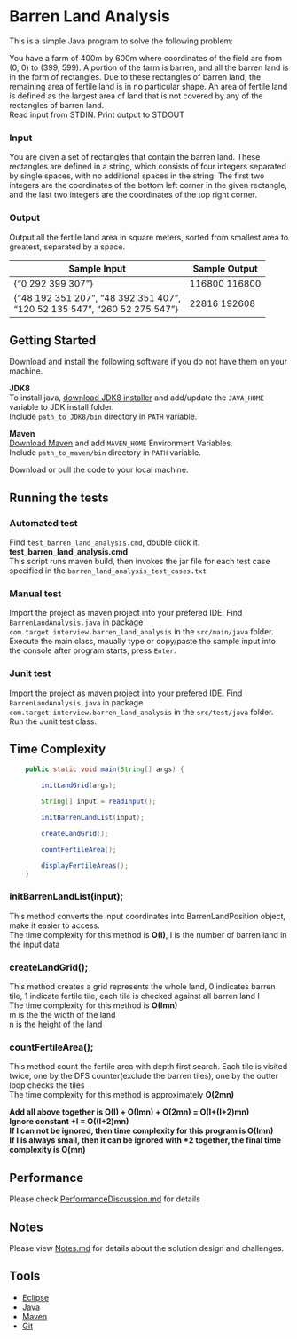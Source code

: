 # Barren Land Analysis
This is a simple Java program to solve the following problem:

You have a farm of 400m by 600m where coordinates of the field are from (0, 0) to (399, 599). A portion of the farm is barren, and all the barren land is in the form of rectangles. Due to these rectangles of barren land, the remaining area of fertile land is in no particular shape. An area of fertile land is defined as the largest area of land that is not covered by any of the rectangles of barren land.  
Read input from STDIN. Print output to STDOUT

### Input  
You are given a set of rectangles that contain the barren land. These rectangles are defined in a string, which consists of four integers separated by single spaces, with no additional spaces in the string. The first two integers are the coordinates of the bottom left corner in the given rectangle, and the last two integers are the coordinates of the top right corner. 

### Output   
Output all the fertile land area in square meters, sorted from smallest area to greatest, separated by a space. 

Sample Input | Sample Output
------------ | -------------
{“0 292 399 307”} | 116800  116800
{“48 192 351 207”, “48 392 351 407”,<br> “120 52 135 547”, “260 52 275 547”} | 22816 192608

## Getting Started
Download and install the following software if you do not have them on your machine.

**JDK8**  
To install java, [download JDK8 installer](https://www.oracle.com/java/technologies/javase-jdk8-downloads.html) and add/update the `JAVA_HOME` variable to JDK install folder.  
Include `path_to_JDK8/bin` directory in `PATH` variable.

**Maven**  
[Download Maven](https://maven.apache.org/download.cgi) and add `MAVEN_HOME` Environment Variables.  
Include `path_to_maven/bin` directory in `PATH` variable.  

Download or pull the code to your local machine.
## Running the tests
### Automated test
Find `test_barren_land_analysis.cmd`, double click it.  
**test_barren_land_analysis.cmd**  
This script runs maven build, then invokes the jar file for each test case specified in the `barren_land_analysis_test_cases.txt`

### Manual test
Import the project as maven project into your prefered IDE. Find `BarrenLandAnalysis.java` in package `com.target.interview.barren_land_analysis` in the `src/main/java` folder.  
Execute the main class, maually type or copy/paste the sample input into the console after program starts, press `Enter`.

### Junit test
Import the project as maven project into your prefered IDE. Find `BarrenLandAnalysis.java` in package `com.target.interview.barren_land_analysis` in the `src/test/java` folder.  
Run the Junit test class.

## Time Complexity
```java
	public static void main(String[] args) {

		initLandGrid(args);

		String[] input = readInput();

		initBarrenLandList(input);

		createLandGrid();

		countFertileArea();

		displayFertileAreas();
	}
```
### initBarrenLandList(input);
This method converts the input coordinates into BarrenLandPosition object, make it easier to access.  
The time complexity for this method is **O(I)**, I is the number of barren land in the input data  
### createLandGrid();
This method creates a grid represents the whole land, 0 indicates barren tile, 1 indicate fertile tile, each tile is checked against all barren land I  
The time complexity for this method is **O(Imn)**  
m is the the width of the land  
n is the height of the land
### countFertileArea();
This method count the fertile area with depth first search. Each tile is visited twice, one by the DFS counter(exclude the barren tiles), one by the outter loop checks the tiles  
The time complexity for this method is approximately **O(2mn)**  

**Add all above together is O(I) + O(Imn) + O(2mn) = O(I+(I+2)mn)**  
**Ignore constant +I = O((I+2)mn)**  
**If I can not be ignored, then time complexity for this program is O(Imn)**  
**If I is always small, then it can be ignored with \*2 together, the final time complexity is O(mn)**  
## Performance
Please check [PerformanceDiscussion.md](https://github.com/XinshanBai/Barren-Land-Analysis/blob/master/PerformanceDiscussion.md) for details
## Notes
Please view [Notes.md](https://github.com/XinshanBai/Barren-Land-Analysis/blob/master/Notes.md) for details about the solution design and challenges.
## Tools
* [Eclipse](https://www.eclipse.org/)
* [Java](https://www.java.com)
* [Maven](https://maven.apache.org/)
* [Git](https://git-scm.com/)


